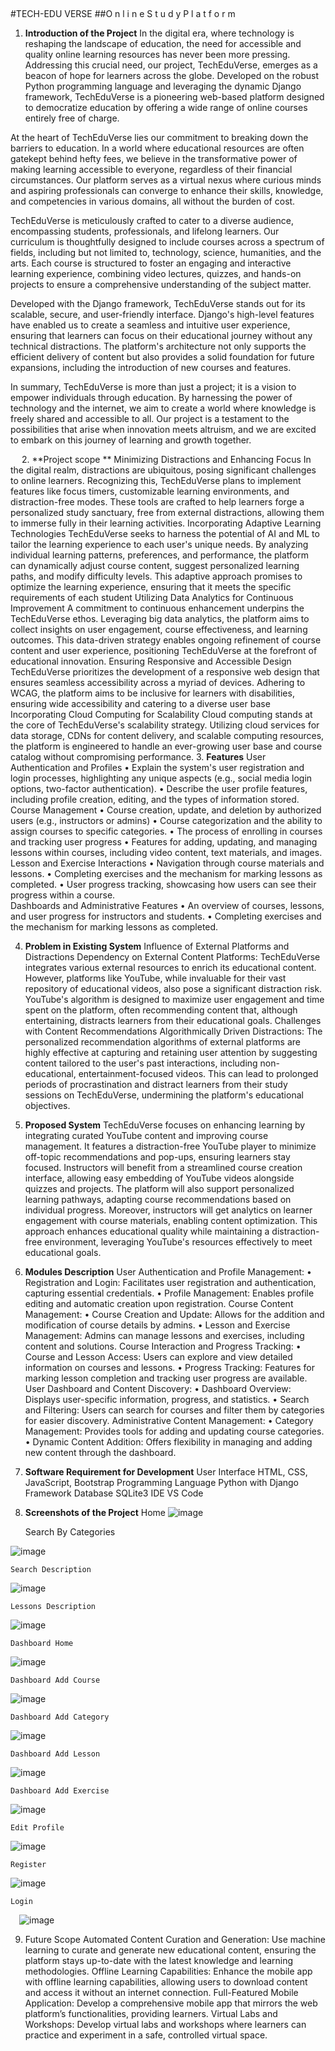 
 

#TECH-EDU VERSE
##O n l i n e  S t u d y   P l a t f o r m 



1.	**Introduction of the Project**
 	In the digital era, where technology is reshaping the landscape of education, the need for accessible and quality online learning resources has never been more pressing. Addressing this crucial need, our project, TechEduVerse, emerges as a beacon of hope for learners across the globe. Developed on the robust Python programming language and leveraging the dynamic Django framework, TechEduVerse is a pioneering web-based platform designed to democratize education by offering a wide range of online courses entirely free of charge.

At the heart of TechEduVerse lies our commitment to breaking down the barriers to education. In a world where educational resources are often gatekept behind hefty fees, we believe in the transformative power of making learning accessible to everyone, regardless of their financial circumstances. Our platform serves as a virtual nexus where curious minds and aspiring professionals can converge to enhance their skills, knowledge, and competencies in various domains, all without the burden of cost.

TechEduVerse is meticulously crafted to cater to a diverse audience, encompassing students, professionals, and lifelong learners. Our curriculum is thoughtfully designed to include courses across a spectrum of fields, including but not limited to, technology, science, humanities, and the arts. Each course is structured to foster an engaging and interactive learning experience, combining video lectures, quizzes, and hands-on projects to ensure a comprehensive understanding of the subject matter.

Developed with the Django framework, TechEduVerse stands out for its scalable, secure, and user-friendly interface. Django's high-level features have enabled us to create a seamless and intuitive user experience, ensuring that learners can focus on their educational journey without any technical distractions. The platform's architecture not only supports the efficient delivery of content but also provides a solid foundation for future expansions, including the introduction of new courses and features.

In summary, TechEduVerse is more than just a project; it is a vision to empower individuals through education. By harnessing the power of technology and the internet, we aim to create a world where knowledge is freely shared and accessible to all. Our project is a testament to the possibilities that arise when innovation meets altruism, and we are excited to embark on this journey of learning and growth together.

 
2.	**Project scope **
 	Minimizing Distractions and Enhancing Focus
In the digital realm, distractions are ubiquitous, posing significant challenges to online learners. Recognizing this, TechEduVerse plans to implement features like focus timers, customizable learning environments, and distraction-free modes. These tools are crafted to help learners forge a personalized study sanctuary, free from external distractions, allowing them to immerse fully in their learning activities.
 	Incorporating Adaptive Learning Technologies
TechEduVerse seeks to harness the potential of AI and ML to tailor the learning experience to each user's unique needs. By analyzing individual learning patterns, preferences, and performance, the platform can dynamically adjust course content, suggest personalized learning paths, and modify difficulty levels. This adaptive approach promises to optimize the learning experience, ensuring that it meets the specific requirements of each student
 	Utilizing Data Analytics for Continuous Improvement
A commitment to continuous enhancement underpins the TechEduVerse ethos. Leveraging big data analytics, the platform aims to collect insights on user engagement, course effectiveness, and learning outcomes. This data-driven strategy enables ongoing refinement of course content and user experience, positioning TechEduVerse at the forefront of educational innovation.
 	Ensuring Responsive and Accessible Design
TechEduVerse prioritizes the development of a responsive web design that ensures seamless accessibility across a myriad of devices. Adhering to WCAG, the platform aims to be inclusive for learners with disabilities, ensuring wide accessibility and catering to a diverse user base
 	Incorporating Cloud Computing for Scalability
Cloud computing stands at the core of TechEduVerse's scalability strategy. Utilizing cloud services for data storage, CDNs for content delivery, and scalable computing resources, the platform is engineered to handle an ever-growing user base and course catalog without compromising performance.
3.	**Features** 
 	User Authentication and Profiles
•	Explain the system's user registration and login processes, highlighting any unique aspects (e.g., social media login options, two-factor authentication).
•	Describe the user profile features, including profile creation, editing, and the types of information stored.
 	Course Management
•	Course creation, update, and deletion by authorized users (e.g., instructors or admins)
•	Course categorization and the ability to assign courses to specific categories.
•	The process of enrolling in courses and tracking user progress 
•	 Features for adding, updating, and managing lessons within courses, including video content, text materials, and images.                    
 	Lesson and Exercise Interactions
•	Navigation through course materials and lessons.
•	Completing exercises and the mechanism for marking lessons as completed.
•	User progress tracking, showcasing how users can see their progress within a course.                    
 	Dashboards and Administrative Features
•	An overview of courses, lessons, and user progress for instructors and students.
•	Completing exercises and the mechanism for marking lessons as completed.  

4.	**Problem in Existing System**
 	Influence of External Platforms and Distractions
Dependency on External Content Platforms: TechEduVerse integrates various external resources to enrich its educational content. However, platforms like YouTube, while invaluable for their vast repository of educational videos, also pose a significant distraction risk. YouTube's algorithm is designed to maximize user engagement and time spent on the platform, often recommending content that, although entertaining, distracts learners from their educational goals.
 	Challenges with Content Recommendations
Algorithmically Driven Distractions: The personalized recommendation algorithms of external platforms are highly effective at capturing and retaining user attention by suggesting content tailored to the user's past interactions, including non-educational, entertainment-focused videos. This can lead to prolonged periods of procrastination and distract learners from their study sessions on TechEduVerse, undermining the platform's educational objectives.

5.	**Proposed System** 
TechEduVerse focuses on enhancing learning by integrating curated YouTube content and improving course management. It features a distraction-free YouTube player to minimize off-topic recommendations and pop-ups, ensuring learners stay focused. Instructors will benefit from a streamlined course creation interface, allowing easy embedding of YouTube videos alongside quizzes and projects. The platform will also support personalized learning pathways, adapting course recommendations based on individual progress. Moreover, instructors will get analytics on learner engagement with course materials, enabling content optimization. This approach enhances educational quality while maintaining a distraction-free environment, leveraging YouTube's resources effectively to meet educational goals. 

6.	**Modules Description** 
 	User Authentication and Profile Management:
•	Registration and Login: Facilitates user registration and authentication, capturing essential credentials.
•	Profile Management: Enables profile editing and automatic creation upon registration.
 	Course Content Management:
•	Course Creation and Update: Allows for the addition and modification of course details by admins.
•	Lesson and Exercise Management: Admins can manage lessons and exercises, including content and solutions.
 	Course Interaction and Progress Tracking:
•	Course and Lesson Access: Users can explore and view detailed information on courses and lessons.
•	Progress Tracking: Features for marking lesson completion and tracking user progress are available.
 	User Dashboard and Content Discovery:
•	Dashboard Overview: Displays user-specific information, progress, and statistics.
•	Search and Filtering: Users can search for courses and filter them by categories for easier discovery.
 	Administrative Content Management:
•	Category Management: Provides tools for adding and updating course categories.
•	Dynamic Content Addition: Offers flexibility in managing and adding new content through the dashboard.

7.	**Software Requirement for Development** 
User Interface	HTML, CSS, JavaScript, Bootstrap
Programming Language	Python with Django Framework
Database	SQLite3
IDE	VS Code
 
8.	**Screenshots of the Project**
 	Home
  ![image](https://github.com/user-attachments/assets/2d3bf5d7-21df-431a-ae7a-24e47d64fe57)

 	Search By Categories
 
![image](https://github.com/user-attachments/assets/b54a315a-4fa6-4430-b320-4e623f7650d8)


 	Search Description
 ![image](https://github.com/user-attachments/assets/711e14e1-fd4a-4405-bff7-97e310d9f826)


 	Lessons Description

![image](https://github.com/user-attachments/assets/f9e54bfe-22a8-4b7f-8b27-43b84cc526a0)

 	Dashboard Home
 ![image](https://github.com/user-attachments/assets/d9ca5b7f-8b0e-419f-a0b2-a127bd0b9260)

 	Dashboard Add Course
 
![image](https://github.com/user-attachments/assets/6e2fad40-e91c-486f-9f74-840873be4e31)

 	Dashboard Add Category
 ![image](https://github.com/user-attachments/assets/88103588-cf9d-4473-8334-cac5a022717a)

 	Dashboard Add Lesson
 ![image](https://github.com/user-attachments/assets/b00e0666-4825-456c-ad5b-b8cef1404b14)

 	Dashboard Add Exercise
 ![image](https://github.com/user-attachments/assets/49b98980-fff4-4bdb-a2a3-241ccf65ab4e)

 	Edit Profile
 ![image](https://github.com/user-attachments/assets/70d5a358-cc61-4cbc-8c63-cbd096a19b11)

 	Register
 ![image](https://github.com/user-attachments/assets/bdbaebd9-6f16-4752-9456-a35dc1d33d5a)


 	Login
 
 ![image](https://github.com/user-attachments/assets/289c4a2b-8fe5-4f93-aa3f-c6a1a88f36f0)


9.	Future Scope
 	Automated Content Curation and Generation: Use machine learning to curate and generate new educational content, ensuring the platform stays up-to-date with the latest knowledge and learning methodologies.
 	Offline Learning Capabilities: Enhance the mobile app with offline learning capabilities, allowing users to download content and access it without an internet connection.
 	Full-Featured Mobile Application: Develop a comprehensive mobile app that mirrors the web platform’s functionalities, providing learners.
 	Virtual Labs and Workshops: Develop virtual labs and workshops where learners can practice and experiment in a safe, controlled virtual space.


